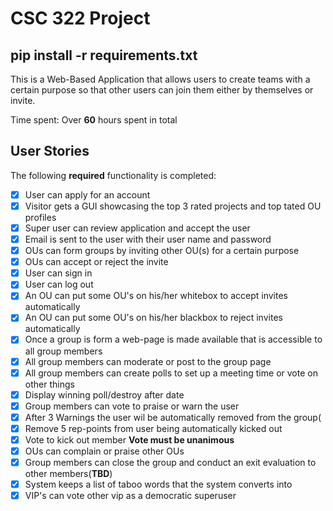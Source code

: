 # CSC 322 Project

## pip install -r requirements.txt

This is a Web-Based Application that allows users to create teams with a certain purpose
so that other users can join them either by themselves or invite.

Time spent: Over **60** hours spent in total

## User Stories

The following **required** functionality is completed:

- [x] User can apply for an account
- [x] Visitor gets a GUI showcasing the top 3 rated projects and top tated OU profiles
- [x] Super user can review application and accept the user
- [x] Email is sent to the user with their user name and password
- [x] OUs can form groups by inviting other OU(s) for a certain purpose
- [x] OUs can accept or reject the invite
- [x] User can sign in
- [x] User can log out
- [x] An OU can put some OU's on his/her whitebox to accept invites automatically
- [x] An OU can put some OU's on his/her blackbox to reject invites automatically
- [x] Once a group is form a web-page is made available that is accessible to all group members
- [x] All group members can moderate or post to the group page
- [x] All group members can create polls to set up a meeting time or vote on other things
- [x] Display winning poll/destroy after date
- [x] Group members can vote to praise or warn the user
- [x] After 3 Warnings the user wil be automatically removed from the group(
- [x] Remove 5 rep-points from user being automatically kicked out
- [x] Vote to kick out member **Vote must be unanimous**
- [x] OUs can complain or praise other OUs
- [x] Group members can close the group and conduct an exit evaluation to other members(**TBD**)
- [x] System keeps a list of taboo words that the system converts into
- [x] VIP's can vote other vip as a democratic superuser
